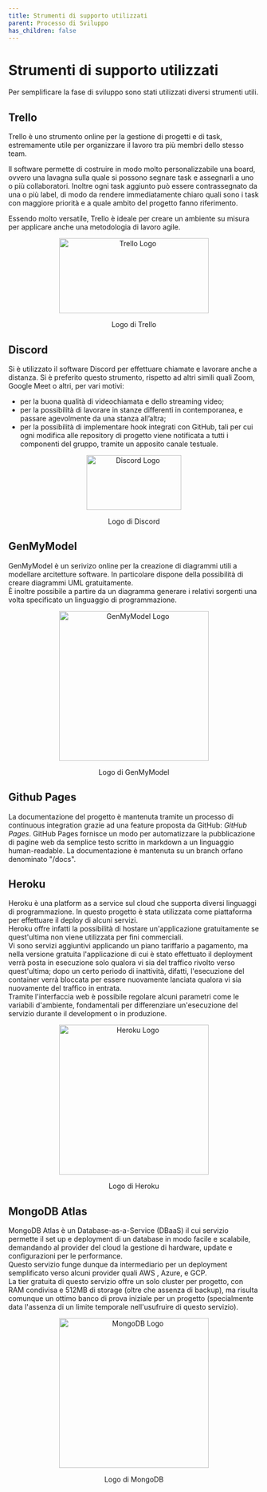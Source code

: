 ```yaml
---
title: Strumenti di supporto utilizzati
parent: Processo di Sviluppo
has_children: false
---
```


# Strumenti di supporto utilizzati

Per semplificare la fase di sviluppo sono stati utilizzati diversi strumenti utili.

## Trello

Trello è uno strumento online per la gestione di progetti e di task, estremamente utile per organizzare il lavoro tra più membri dello stesso team.

Il software permette di costruire in modo molto personalizzabile una board, ovvero una lavagna sulla quale si possono segnare task e assegnarli a uno o più collaboratori. Inoltre ogni task aggiunto può essere contrassegnato da una o più label, di modo da rendere immediatamente chiaro quali sono i task con maggiore priorità e a quale ambito del progetto fanno riferimento.

Essendo molto versatile, Trello è ideale per creare un ambiente su misura per applicare anche una metodologia di lavoro agile.

<div align="center">
<img src="https://loghi-famosi.com/wp-content/uploads/2021/03/Trello-Logo.png" width="300px" height="150px" alt="Trello Logo">
<p align="center">Logo di Trello</p>
</div>

## Discord
Si è utilizzato il software Discord per effettuare chiamate e lavorare anche a distanza.
Si è preferito questo strumento, rispetto ad altri simili quali Zoom, Google Meet o altri, per vari motivi:
- per la buona qualità di videochiamata e dello streaming video;
- per la possibilità di lavorare in stanze differenti in contemporanea, e passare
agevolmente da una stanza all’altra;
- per la possibilità di implementare hook integrati con GitHub, tali per cui ogni modifica alle repository di progetto viene notificata a tutti i componenti del gruppo, tramite un apposito canale testuale.

<div align="center">
<img src="https://loghi-famosi.com/wp-content/uploads/2021/02/Discord-Logo.png" width="190px" height="110px" alt="Discord Logo">
<p align="center">Logo di Discord</p>
</div>

## GenMyModel

GenMyModel è un serivizo online per la creazione di diagrammi utili a modellare arcitetture software.
In particolare dispone della possibilità di creare diagrammi UML gratuitamente.  
È inoltre possibile a partire da un diagramma generare i relativi sorgenti una volta specificato un linguaggio di programmazione.

<div align="center">
<img src="https://aranega.github.io/files/COMMITMDE16/imgs/gmm-logo.svg" width="300px" alt="GenMyModel Logo">
<p align="center">Logo di GenMyModel</p>
</div>

## Github Pages
La documentazione del progetto è mantenuta tramite un processo di continuous integration grazie ad una feature proposta da GitHub: _GitHub Pages_.
GitHub Pages fornisce un modo per automatizzare la pubblicazione di pagine web da semplice testo scritto in markdown a un linguaggio human-readable. La documentazione è mantenuta su un branch orfano denominato "/docs".

## Heroku 
Heroku è una platform as a service sul cloud che supporta diversi linguaggi di programmazione. In questo progetto è stata utilizzata come piattaforma per effettuare il deploy di alcuni servizi.  
Heroku offre infatti la possibilità di hostare un'applicazione gratuitamente se quest'ultima non viene utilizzata per fini commerciali.  
Vi sono servizi aggiuntivi applicando un piano tariffario a pagamento, ma nella versione gratuita l'applicazione di cui è stato effettuato il deployment verrà posta in esecuzione solo qualora vi sia del traffico rivolto verso quest'ultima; dopo un certo periodo di inattività, difatti, l'esecuzione del container verrà bloccata per essere nuovamente lanciata qualora vi sia nuovamente del traffico in entrata.  
Tramite l'interfaccia web è possibile regolare alcuni parametri come le variabili d'ambiente, fondamentali per differenziare un'esecuzione del servizio durante il development o in produzione.

<div align="center">
<img src="https://upload.wikimedia.org/wikipedia/commons/e/ec/Heroku_logo.svg" width="300px" alt="Heroku Logo">
<p align="center">Logo di Heroku</p>
</div>

## MongoDB Atlas
MongoDB Atlas è un Database-as-a-Service (DBaaS) il cui servizio permette il set up e deployment di un database in modo facile e scalabile, demandando al provider del cloud la gestione di hardware, update e configurazioni per le performance.  
Questo servizio funge dunque da intermediario per un deployment semplificato verso alcuni provider quali AWS , Azure, e GCP.  
La tier gratuita di questo servizio offre un solo cluster per progetto, con RAM condivisa e 512MB di storage (oltre che assenza di backup), ma risulta comunque un ottimo banco di prova iniziale per un progetto (specialmente data l'assenza di un limite temporale nell'usufruire di questo servizio).

<div align="center">
<img src="https://webassets.mongodb.com/_com_assets/cms/mongodb_logo1-76twgcu2dm.png" width="300px" alt="MongoDB Logo">
<p align="center">Logo di MongoDB</p>
</div>
